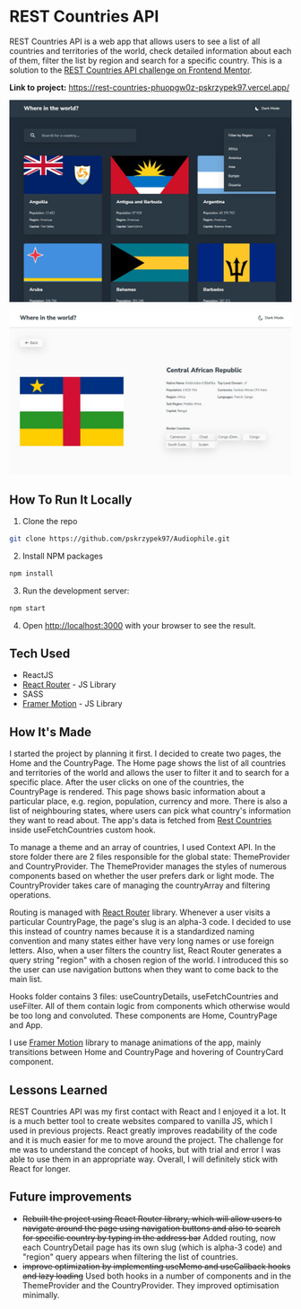 # REST Countries API

REST Countries API is a web app that allows users to see a list of all countries and territories of the world, check detailed information about each of them, filter the list by region and search for a specific country. This is a solution to the [REST Countries API challenge on Frontend Mentor](https://www.frontendmentor.io/challenges/rest-countries-api-with-color-theme-switcher-5cacc469fec04111f7b848ca).

**Link to project:** https://rest-countries-phuopgw0z-pskrzypek97.vercel.app/

![Home Page](./screenshots/Home.JPG)

![Country Page](./screenshots/CountryPage.JPG)

## How To Run It Locally

1. Clone the repo

```sh
git clone https://github.com/pskrzypek97/Audiophile.git
```

2. Install NPM packages

```sh
npm install
```

3. Run the development server:

```sh
npm start
```

4. Open [http://localhost:3000](http://localhost:3000) with your browser to see the result.

## Tech Used

- ReactJS
- [React Router](https://reactrouter.com/) - JS Library
- SASS
- [Framer Motion](https://www.framer.com/motion/) - JS Library

## How It's Made

I started the project by planning it first. I decided to create two pages, the Home and the CountryPage. The Home page shows the list of all countries and territories of the world and allows the user to filter it and to search for a specific place. After the user clicks on one of the countries, the CountryPage is rendered. This page shows basic information about a particular place, e.g. region, population, currency and more. There is also a list of neighbouring states, where users can pick what country's information they want to read about. The app's data is fetched from [Rest Countries](https://restcountries.com/) inside useFetchCountries custom hook.

To manage a theme and an array of countries, I used Context API. In the store folder there are 2 files responsible for the global state: ThemeProvider and CountryProvider. The ThemeProvider manages the styles of numerous components based on whether the user prefers dark or light mode. The CountryProvider takes care of managing the countryArray and filtering operations.

Routing is managed with [React Router](https://reactrouter.com/) library. Whenever a user visits a particular CountryPage, the page's slug is an alpha-3 code. I decided to use this instead of country names because it is a standardized naming convention and many states either have very long names or use foreign letters. Also, when a user filters the country list, React Router generates a query string "region" with a chosen region of the world. I introduced this so the user can use navigation buttons when they want to come back to the main list.

Hooks folder contains 3 files: useCountryDetails, useFetchCountries and useFilter. All of them contain logic from components which otherwise would be too long and convoluted. These components are Home, CountryPage and App.

I use [Framer Motion](https://www.framer.com/motion/) library to manage animations of the app, mainly transitions between Home and CountryPage and hovering of CountryCard component.

## Lessons Learned

REST Countries API was my first contact with React and I enjoyed it a lot. It is a much better tool to create websites compared to vanilla JS, which I used in previous projects. React greatly improves readability of the code and it is much easier for me to move around the project. The challenge for me was to understand the concept of hooks, but with trial and error I was able to use them in an appropriate way. Overall, I will definitely stick with React for longer.

## Future improvements

- <strike>Rebuilt the project using React Router library, which will allow users to navigate around the page using navigation buttons and also to search for specific country by typing in the address bar</strike> Added routing, now each CountryDetail page has its own slug (which is alpha-3 code) and "region" query appears when filtering the list of countries.
- <strike>improve optimization by implementing useMemo and useCallback hooks and lazy loading</strike> Used both hooks in a number of components and in the ThemeProvider and the CountryProvider. They improved optimisation minimally.
